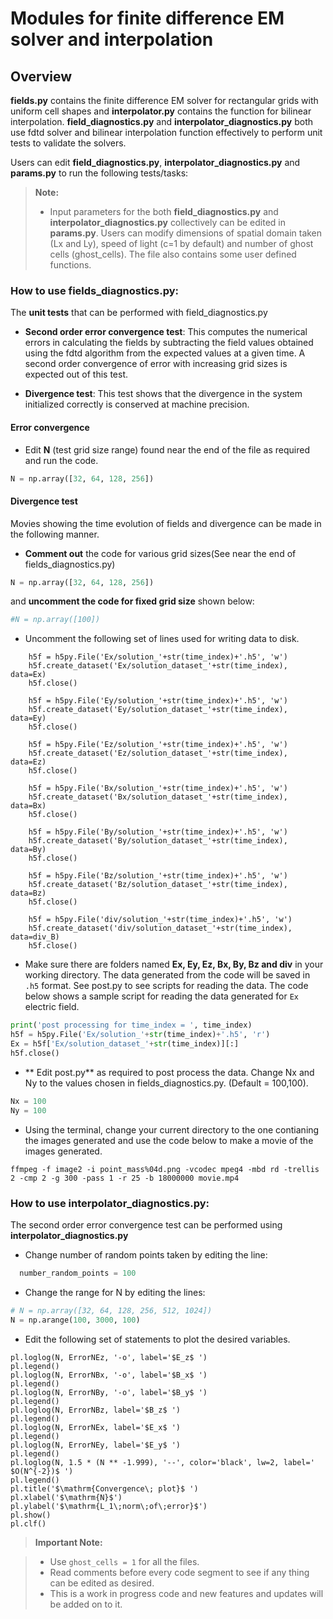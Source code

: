 # Modules for finite difference EM solver and interpolation

## Overview

**fields.py** contains the finite difference EM solver for rectangular grids with uniform cell shapes and **interpolator.py** contains the function for bilinear interpolation. **field_diagnostics.py** and **interpolator_diagnostics.py** both use fdtd solver and bilinear interpolation function effectively to perform unit tests to validate the solvers.

Users can edit **field_diagnostics.py**, **interpolator_diagnostics.py** and **params.py** to run the following tests/tasks:

> **Note:**
> -  Input parameters for the both **field_diagnostics.py** and **interpolator_diagnostics.py**  collectively can be edited in **params.py**. Users can modify dimensions of spatial domain taken (Lx and Ly), speed of light (c=1 by default) and number of ghost cells (ghost_cells). The file also contains some user defined functions.


### How to use fields_diagnostics.py:

The **unit tests** that can be performed with field_diagnostics.py

* **Second order error convergence test**: This computes the numerical errors in calculating the fields by subtracting the field values obtained using the fdtd algorithm from the expected values at a given time. A second order convergence of error with increasing grid sizes is expected out of this test.

* **Divergence test**: This test shows that the divergence in the system initialized correctly is conserved at machine precision.

#### Error convergence

*  Edit **N** (test grid size range) found near the end of the file as required and run the code.

```python
N = np.array([32, 64, 128, 256])
```

#### Divergence test

Movies showing the time evolution of fields and divergence can be made in the following manner.

* **Comment out** the code for various grid sizes(See near the end of fields_diagnostics.py)
```python
N = np.array([32, 64, 128, 256])
```
and **uncomment the code for fixed grid size** shown below:
```python
#N = np.array([100])
```

* Uncomment the following set of lines used for writing data to disk.

```
    h5f = h5py.File('Ex/solution_'+str(time_index)+'.h5', 'w')
    h5f.create_dataset('Ex/solution_dataset_'+str(time_index), data=Ex)
    h5f.close()

    h5f = h5py.File('Ey/solution_'+str(time_index)+'.h5', 'w')
    h5f.create_dataset('Ey/solution_dataset_'+str(time_index), data=Ey)
    h5f.close()

    h5f = h5py.File('Ez/solution_'+str(time_index)+'.h5', 'w')
    h5f.create_dataset('Ez/solution_dataset_'+str(time_index), data=Ez)
    h5f.close()

    h5f = h5py.File('Bx/solution_'+str(time_index)+'.h5', 'w')
    h5f.create_dataset('Bx/solution_dataset_'+str(time_index), data=Bx)
    h5f.close()

    h5f = h5py.File('By/solution_'+str(time_index)+'.h5', 'w')
    h5f.create_dataset('By/solution_dataset_'+str(time_index), data=By)
    h5f.close()

    h5f = h5py.File('Bz/solution_'+str(time_index)+'.h5', 'w')
    h5f.create_dataset('Bz/solution_dataset_'+str(time_index), data=Bz)
    h5f.close()

    h5f = h5py.File('div/solution_'+str(time_index)+'.h5', 'w')
    h5f.create_dataset('div/solution_dataset_'+str(time_index), data=div_B)
    h5f.close()
```

* Make sure there are folders named **Ex, Ey, Ez, Bx, By, Bz and div** in your working directory. The data generated from the code will be saved in `.h5` format. See post.py to see scripts for reading the data. The code below shows a sample script for reading the data generated for `Ex` electric field.

```python
print('post processing for time_index = ', time_index)
h5f = h5py.File('Ex/solution_'+str(time_index)+'.h5', 'r')
Ex = h5f['Ex/solution_dataset_'+str(time_index)][:]
h5f.close()
```

* ** Edit post.py** as required to post process the data. Change Nx and Ny to the values chosen in fields_diagnostics.py. (Default = 100,100).

```python
Nx = 100
Ny = 100
```

* Using the terminal, change your current directory to the one contianing the images generated and use the code below to make a movie of the images generated.

```
ffmpeg -f image2 -i point_mass%04d.png -vcodec mpeg4 -mbd rd -trellis 2 -cmp 2 -g 300 -pass 1 -r 25 -b 18000000 movie.mp4
```

### How to use interpolator_diagnostics.py:

The second order error convergence test can be performed using **interpolator_diagnostics.py**


* Change number of random points taken by editing the line:
```python
  number_random_points = 100
```

*  Change the range for N by editing the lines:

```python
# N = np.array([32, 64, 128, 256, 512, 1024])
N = np.arange(100, 3000, 100)
```
*  Edit  the following set of statements to plot the desired variables.

```
pl.loglog(N, ErrorNEz, '-o', label='$E_z$ ')
pl.legend()
pl.loglog(N, ErrorNBx, '-o', label='$B_x$ ')
pl.legend()
pl.loglog(N, ErrorNBy, '-o', label='$B_y$ ')
pl.legend()
pl.loglog(N, ErrorNBz, label='$B_z$ ')
pl.legend()
pl.loglog(N, ErrorNEx, label='$E_x$ ')
pl.legend()
pl.loglog(N, ErrorNEy, label='$E_y$ ')
pl.legend()
pl.loglog(N, 1.5 * (N ** -1.999), '--', color='black', lw=2, label=' $O(N^{-2})$ ')
pl.legend()
pl.title('$\mathrm{Convergence\; plot}$ ')
pl.xlabel('$\mathrm{N}$')
pl.ylabel('$\mathrm{L_1\;norm\;of\;error}$')
pl.show()
pl.clf()
```

> **Important Note:**

> -  Use `ghost_cells = 1` for all the files.
> - Read comments before every code segment to see if any thing can be edited as desired.
> - This is a work in progress code and new features and updates will be added on to it.
